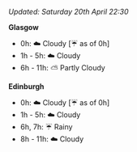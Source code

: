 *Updated: Saturday 20th April 22:30*

**Glasgow**

* 0h: :cloud: Cloudy [:umbrella: as of 0h]
* 1h - 5h: :cloud: Cloudy
* 6h - 11h: :partly_sunny: Partly Cloudy

**Edinburgh**

* 0h: :cloud: Cloudy [:umbrella: as of 0h]
* 1h - 5h: :cloud: Cloudy
* 6h, 7h: :umbrella: Rainy
* 8h - 11h: :cloud: Cloudy
